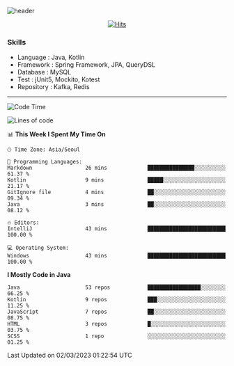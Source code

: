 <!-- Github Profile Readme로 프로필 꾸미기 : https://zzsza.github.io/development/2020/07/10/make-github-profile-readme/ -->

<!-- github theme -->
  <!-- 
    ![header](https://capsule-render.vercel.app/api?type=slice&color=e0f0e3&height=150&section=header&text=beasy&fontSize=45)
  -->
  ![header](https://capsule-render.vercel.app/api?type=soft&color=e0f0e3&height=150&section=header&text=Choi-YongSeok&fontSize=55&animation=twinkling)


<!-- hits count : https://hits.seeyoufarm.com/ -->
<div align=center>
    
  [![Hits](https://hits.seeyoufarm.com/api/count/incr/badge.svg?url=https%3A%2F%2Fgithub.com%2Fchoi-ys&count_bg=%2379C83D&title_bg=%23555555&icon=&icon_color=%23E7E7E7&title=hits&edge_flat=false)](https://hits.seeyoufarm.com)

</div>


<!-- Committed Top Lang -->
<div align=center>
</div>


### Skills
 - Language : Java, Kotlin
 - Framework : Spring Framework, JPA, QueryDSL
 - Database : MySQL
 - Test : jUnit5, Mockito, Kotest
 - Repository : Kafka, Redis

---

<!--START_SECTION:waka-->
![Code Time](http://img.shields.io/badge/Code%20Time-3%2C408%20hrs%2037%20mins-blue)

![Lines of code](https://img.shields.io/badge/From%20Hello%20World%20I%27ve%20Written-12.9%20million%20lines%20of%20code-blue)

📊 **This Week I Spent My Time On** 

```text
🕑︎ Time Zone: Asia/Seoul

💬 Programming Languages: 
Markdown                 26 mins             ███████████████░░░░░░░░░░   61.37 % 
Kotlin                   9 mins              █████░░░░░░░░░░░░░░░░░░░░   21.17 % 
GitIgnore file           4 mins              ██░░░░░░░░░░░░░░░░░░░░░░░   09.34 % 
Java                     3 mins              ██░░░░░░░░░░░░░░░░░░░░░░░   08.12 % 

🔥 Editors: 
IntelliJ                 43 mins             █████████████████████████   100.00 % 

💻 Operating System: 
Windows                  43 mins             █████████████████████████   100.00 % 
```

**I Mostly Code in Java** 

```text
Java                     53 repos            █████████████████░░░░░░░░   66.25 % 
Kotlin                   9 repos             ███░░░░░░░░░░░░░░░░░░░░░░   11.25 % 
JavaScript               7 repos             ██░░░░░░░░░░░░░░░░░░░░░░░   08.75 % 
HTML                     3 repos             █░░░░░░░░░░░░░░░░░░░░░░░░   03.75 % 
SCSS                     1 repo              ░░░░░░░░░░░░░░░░░░░░░░░░░   01.25 % 
```




 Last Updated on 02/03/2023 01:22:54 UTC
<!--END_SECTION:waka-->

<!-- 
![footer](https://capsule-render.vercel.app/api?section=footer&type=slice&color=e0f0e3)
-->

